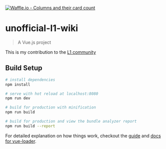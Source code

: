 [![Waffle.io - Columns and their card count](https://badge.waffle.io/Dynamic-Gravity/l1-wiki.png?columns=all)](https://waffle.io/Dynamic-Gravity/l1-wiki?utm_source=badge)
# unofficial-l1-wiki

> A Vue.js project

This is my contribution to the [L1 community](https://level1techs.com/)

## Build Setup

``` bash
# install dependencies
npm install

# serve with hot reload at localhost:8080
npm run dev

# build for production with minification
npm run build

# build for production and view the bundle analyzer report
npm run build --report
```

For detailed explanation on how things work, checkout the [guide](http://vuejs-templates.github.io/webpack/) and [docs for vue-loader](http://vuejs.github.io/vue-loader).
